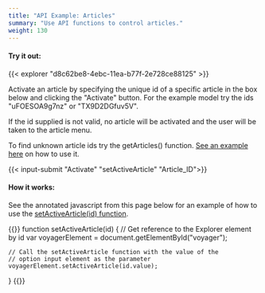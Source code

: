 ```yaml
---
title: "API Example: Articles"
summary: "Use API functions to control articles."
weight: 130
---
```


#### Try it out:

{{< explorer "d8c62be8-4ebc-11ea-b77f-2e728ce88125" >}}  <br>
  
Activate an article by specifying the unique id of a specific article in the box below and clicking the "Activate" button.
For the example model try the ids "uFOESOA9g7nz" or "TX9D2DGfuv5V".

If the id supplied is not valid, no article will be activated and the user will be taken to the article menu.

To find unknown article ids try the getArticles() function. [See an example here](../get-content) on how to use it.  

{{< input-submit "Activate" "setActiveArticle" "Article_ID">}}  <br>

#### How it works:
See the annotated javascript from this page below for an example of how to use the [setActiveArticle(id) function](../../api).

{{<highlight js>}}
function setActiveArticle(id) {
	// Get reference to the Explorer element by id
	var voyagerElement = document.getElementById("voyager");
	
	// Call the setActiveArticle function with the value of the 
	// option input element as the parameter
	voyagerElement.setActiveArticle(id.value);
}
{{</highlight>}}
